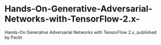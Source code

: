 # Hands-On-Generative-Adversarial-Networks-with-TensorFlow-2.x-
Hands-On Generative Adversarial Networks with TensorFlow 2.x, published by Packt
